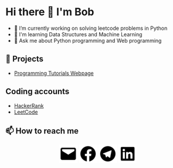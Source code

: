 # Hi there 👋 I'm Bob

- 🔭 I’m currently working on solving leetcode problems in Python
- 🌱 I'm learning Data Structures and Machine Learning
- 💬 Ask me about Python programming and Web programming

## 🔭 Projects
- [Programming Tutorials Webpage](https://bobonazarvahobov.github.io/Programming-Tutorials-Website/)

## Coding accounts
- [HackerRank](https://www.hackerrank.com/bobonazarvahobov/)
- [LeetCode](https://leetcode.com/bobonazarvahobov/)




## 📫 How to reach me
<div align = 'center'>
  <a href='mailto:bobonazarvahobov@gmail.com'><img src='logos/mail.svg' height='50px'></a>
  <a href='https://www.facebook.com/bobonazar.vahobov'><img src='logos/facebook.svg' height='50px'></a>
  <a href='https://t.me/BobonazarVakhobov/'><img src='logos/telegram.svg' height='50px'></a>
  <a href='https://www.linkedin.com/in/bobonazar-vahobov/'><img src='logos/linkedin.svg' height='50px'></a>
</div>  
  
<!--
**BobonazarVahobov/BobonazarVahobov** is a ✨ _special_ ✨ repository because its `README.md` (this file) appears on your GitHub profile.

Here are some ideas to get you started:

- 🔭 I’m currently working on ...
- 🌱 I’m currently learning ...
- 👯 I’m looking to collaborate on ...
- 🤔 I’m looking for help with ...
- 💬 Ask me about ...
- 📫 How to reach me: ...
- 😄 Pronouns: ...
- ⚡ Fun fact: ...
-->
